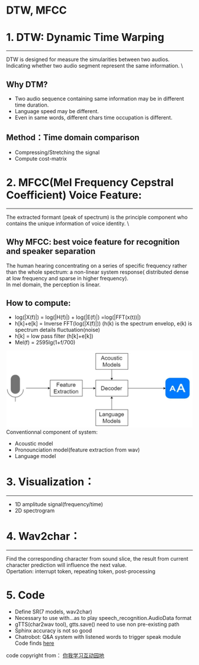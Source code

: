 DTW, MFCC
====================================
# 1. DTW: Dynamic Time Warping
---------------------------
DTW is designed for measure the simularities between two audios. \
Indicating whether two audio segment represent the same information. \
## Why DTM? 
* Two audio sequence containing same information may be in different time duration.
* Language speed may be different.
* Even in same words, different chars time occupation is different.
## Method：Time domain comparison
* Compressing/Stretching the signal
* Compute cost-matrix

# 2. MFCC(Mel Frequency Cepstral Coefficient) Voice Feature:
---------------------------
The extracted formant (peak of spectrum) is the principle component who contains the unique information of voice identity. \
## Why MFCC: best voice feature for recognition and speaker separation
The human hearing concentrating on a series of specific frequency rather than the whole spectrum: a non-linear system response( distributed dense at low frequency and sparse in higher frequency). \
In mel domain, the perception is linear.
## How to compute:
* log(|X(f)|) = log(|H(f)|) + log(|E(f)|) =log(|FFT(x(t))|)
* h[k]+e[k] = Inverse FFT(log(|X(f)|)) (h(k) is the spectrum envelop, e(k) is spectrum details fluctuation(noise)
* h[k] = low pass filter (h[k]+e[k])
* Mel(f) = 2595lg(1+f/700)


![Speech Recognition System](https://github.com/RusselZHANG/Audio-recognition/blob/master/images/system.JPG)
Conventionnal component of system:
* Acoustic model
* Pronounciation model(feature extraction from wav)
* Language model
# 3. Visualization：
-------------------------
* 1D amplitude signal(frequency/time)
* 2D spectrogram

# 4. Wav2char：
-------------------------
Find the corresponding character from sound slice, the result from current character prediction will influence the next value. \
Opertation: interrupt token, repeating token, post-processing

# 5. Code
* Define SR(7 models, wav2char)
* Necessary to use with...as to play speech_recognition.AudioData format
* gTTS(char2wav tool), gtts.save() need to use non pre-existing path
* Sphinx accuracy is not so good
* Chatrobot: Q&A system with listened words to trigger speak module
Code finds [here](https://github.com/RusselZHANG/Audio-recognition/blob/master/An%20introduction%20to%20speech%20recognition.ipynb)

code copyright from： [你我学习互动园地](https://interactiveuandmetutorials.weebly.com/) 
